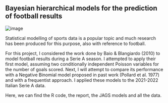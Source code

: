 ## Bayesian hierarchical models for the prediction of football results

![image](https://www.bausciacafe.com/wp-content/uploads/2020/03/lega-serie-a-banner.jpg)

Statistical modelling of sports data is a popular topic and much research has been produced for this purpose,
also with reference to football.

For this project, I considered the work done by Baio & Blangiardo (2010) to model football results during
a Serie A season. I attempted to apply their first model, assuming two conditionally independent Poisson
variables for the number of goals scored. Next, I will attempt to compare its performance with a Negative
Binomial model proposed in past work (Pollard et al. 1977) and with a frequentist approach. I applied
these models to the 2021-2022 Italian Serie A data.

Here, we can find the R code, the report, the JAGS models and all the data.
